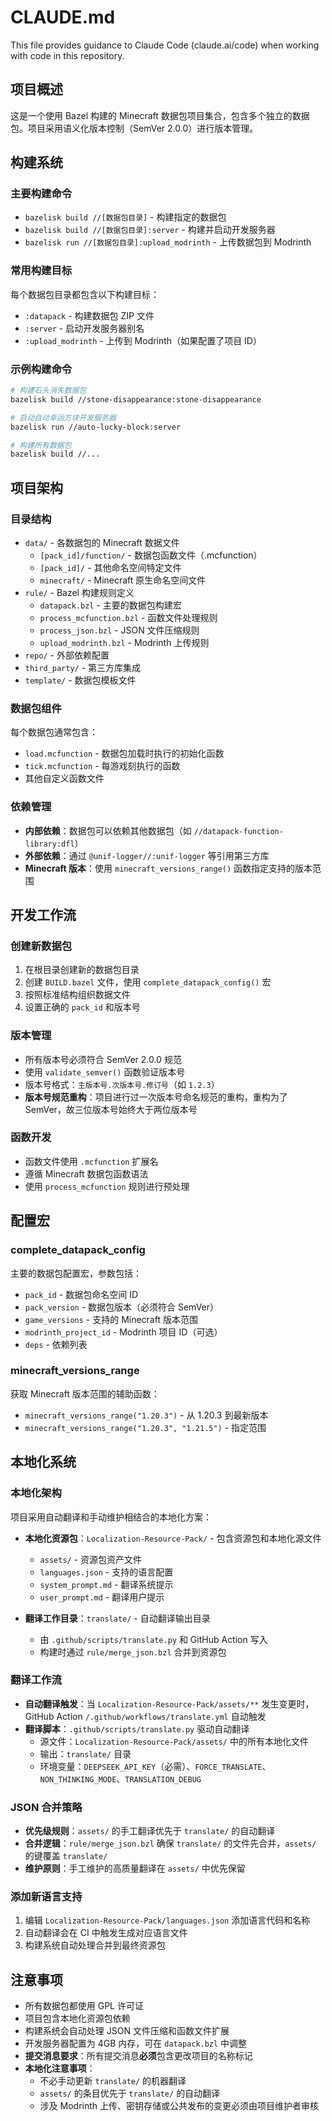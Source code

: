 # CLAUDE.md

This file provides guidance to Claude Code (claude.ai/code) when working with code in this repository.

## 项目概述

这是一个使用 Bazel 构建的 Minecraft 数据包项目集合，包含多个独立的数据包。项目采用语义化版本控制（SemVer 2.0.0）进行版本管理。

## 构建系统

### 主要构建命令

- `bazelisk build //[数据包目录]` - 构建指定的数据包
- `bazelisk build //[数据包目录]:server` - 构建并启动开发服务器
- `bazelisk run //[数据包目录]:upload_modrinth` - 上传数据包到 Modrinth

### 常用构建目标

每个数据包目录都包含以下构建目标：

- `:datapack` - 构建数据包 ZIP 文件
- `:server` - 启动开发服务器别名
- `:upload_modrinth` - 上传到 Modrinth（如果配置了项目 ID）

### 示例构建命令

```bash
# 构建石头消失数据包
bazelisk build //stone-disappearance:stone-disappearance

# 启动自动幸运方块开发服务器
bazelisk run //auto-lucky-block:server

# 构建所有数据包
bazelisk build //...
```

## 项目架构

### 目录结构

- `data/` - 各数据包的 Minecraft 数据文件
  - `[pack_id]/function/` - 数据包函数文件（.mcfunction）
  - `[pack_id]/` - 其他命名空间特定文件
  - `minecraft/` - Minecraft 原生命名空间文件
- `rule/` - Bazel 构建规则定义
  - `datapack.bzl` - 主要的数据包构建宏
  - `process_mcfunction.bzl` - 函数文件处理规则
  - `process_json.bzl` - JSON 文件压缩规则
  - `upload_modrinth.bzl` - Modrinth 上传规则
- `repo/` - 外部依赖配置
- `third_party/` - 第三方库集成
- `template/` - 数据包模板文件

### 数据包组件

每个数据包通常包含：

- `load.mcfunction` - 数据包加载时执行的初始化函数
- `tick.mcfunction` - 每游戏刻执行的函数
- 其他自定义函数文件

### 依赖管理

- **内部依赖**：数据包可以依赖其他数据包（如 `//datapack-function-library:dfl`）
- **外部依赖**：通过 `@unif-logger//:unif-logger` 等引用第三方库
- **Minecraft 版本**：使用 `minecraft_versions_range()` 函数指定支持的版本范围

## 开发工作流

### 创建新数据包

1. 在根目录创建新的数据包目录
2. 创建 `BUILD.bazel` 文件，使用 `complete_datapack_config()` 宏
3. 按照标准结构组织数据文件
4. 设置正确的 `pack_id` 和版本号

### 版本管理

- 所有版本号必须符合 SemVer 2.0.0 规范
- 使用 `validate_semver()` 函数验证版本号
- 版本号格式：`主版本号.次版本号.修订号`（如 `1.2.3`）
- **版本号规范重构**：项目进行过一次版本号命名规范的重构，重构为了 SemVer，故三位版本号始终大于两位版本号

### 函数开发

- 函数文件使用 `.mcfunction` 扩展名
- 遵循 Minecraft 数据包函数语法
- 使用 `process_mcfunction` 规则进行预处理

## 配置宏

### complete_datapack_config

主要的数据包配置宏，参数包括：

- `pack_id` - 数据包命名空间 ID
- `pack_version` - 数据包版本（必须符合 SemVer）
- `game_versions` - 支持的 Minecraft 版本范围
- `modrinth_project_id` - Modrinth 项目 ID（可选）
- `deps` - 依赖列表

### minecraft_versions_range

获取 Minecraft 版本范围的辅助函数：

- `minecraft_versions_range("1.20.3")` - 从 1.20.3 到最新版本
- `minecraft_versions_range("1.20.3", "1.21.5")` - 指定范围

## 本地化系统

### 本地化架构

项目采用自动翻译和手动维护相结合的本地化方案：

- **本地化资源包**：`Localization-Resource-Pack/` - 包含资源包和本地化源文件
  - `assets/` - 资源包资产文件
  - `languages.json` - 支持的语言配置
  - `system_prompt.md` - 翻译系统提示
  - `user_prompt.md` - 翻译用户提示

- **翻译工作目录**：`translate/` - 自动翻译输出目录
  - 由 `.github/scripts/translate.py` 和 GitHub Action 写入
  - 构建时通过 `rule/merge_json.bzl` 合并到资源包

### 翻译工作流

- **自动翻译触发**：当 `Localization-Resource-Pack/assets/**` 发生变更时，GitHub Action `/.github/workflows/translate.yml` 自动触发
- **翻译脚本**：`.github/scripts/translate.py` 驱动自动翻译
  - 源文件：`Localization-Resource-Pack/assets/` 中的所有本地化文件
  - 输出：`translate/` 目录
  - 环境变量：`DEEPSEEK_API_KEY`（必需）、`FORCE_TRANSLATE`、`NON_THINKING_MODE`、`TRANSLATION_DEBUG`

### JSON 合并策略

- **优先级规则**：`assets/` 的手工翻译优先于 `translate/` 的自动翻译
- **合并逻辑**：`rule/merge_json.bzl` 确保 `translate/` 的文件先合并，`assets/` 的键覆盖 `translate/`
- **维护原则**：手工维护的高质量翻译在 `assets/` 中优先保留

### 添加新语言支持

1. 编辑 `Localization-Resource-Pack/languages.json` 添加语言代码和名称
2. 自动翻译会在 CI 中触发生成对应语言文件
3. 构建系统自动处理合并到最终资源包

## 注意事项

- 所有数据包都使用 GPL 许可证
- 项目包含本地化资源包依赖
- 构建系统会自动处理 JSON 文件压缩和函数文件扩展
- 开发服务器配置为 4GB 内存，可在 `datapack.bzl` 中调整
- **提交消息要求**：所有提交消息**必须**包含更改项目的名称标记
- **本地化注意事项**：
  - 不必手动更新 `translate/` 的机器翻译
  - `assets/` 的条目优先于 `translate/` 的自动翻译
  - 涉及 Modrinth 上传、密钥存储或公共发布的变更必须由项目维护者审核
